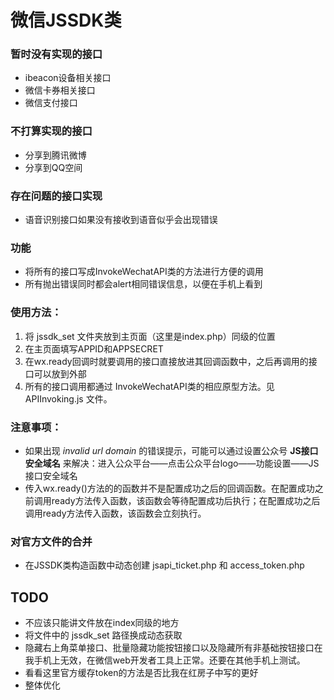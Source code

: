 # 微信JSSDK类

### 暂时没有实现的接口
* ibeacon设备相关接口
* 微信卡券相关接口
* 微信支付接口


### 不打算实现的接口
* 分享到腾讯微博
* 分享到QQ空间


### 存在问题的接口实现
* 语音识别接口如果没有接收到语音似乎会出现错误


### 功能
* 将所有的接口写成InvokeWechatAPI类的方法进行方便的调用
* 所有抛出错误同时都会alert相同错误信息，以便在手机上看到



### 使用方法：
1. 将 jssdk_set 文件夹放到主页面（这里是index.php）同级的位置
2. 在主页面填写APPID和APPSECRET
3. 在wx.ready回调时就要调用的接口直接放进其回调函数中，之后再调用的接口可以放到外部
4. 所有的接口调用都通过 InvokeWechatAPI类的相应原型方法。见 APIInvoking.js 文件。


### 注意事项：
* 如果出现 *invalid url domain* 的错误提示，可能可以通过设置公众号 **JS接口安全域名** 来解决：进入公众平台——点击公众平台logo——功能设置——JS接口安全域名 
* 传入wx.ready()方法的的函数并不是配置成功之后的回调函数。在配置成功之前调用ready方法传入函数，该函数会等待配置成功后执行；在配置成功之后调用ready方法传入函数，该函数会立刻执行。


### 对官方文件的合并
* 在JSSDK类构造函数中动态创建 jsapi_ticket.php 和 access_token.php


## TODO
* 不应该只能讲文件放在index同级的地方
* 将文件中的 jssdk_set 路径换成动态获取
* 隐藏右上角菜单接口、批量隐藏功能按钮接口以及隐藏所有非基础按钮接口在我手机上无效，在微信web开发者工具上正常。还要在其他手机上测试。
* 看看这里官方缓存token的方法是否比我在红房子中写的更好
* 整体优化